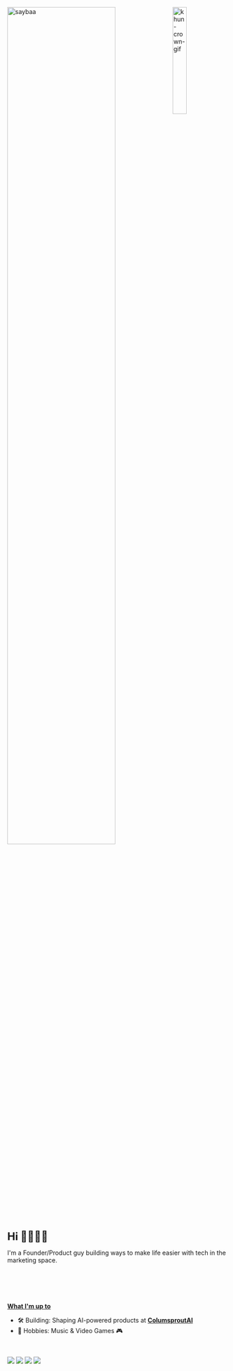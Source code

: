 <div align="left">
  <!-- Right-aligned image (25% width) -->
  <img 
    src="https://ik.imagekit.io/meghav/tenor.gif?updatedAt=1740747047610" 
    width="25%" 
    align="right"
    alt="khun-crown-gif"
  />

  <!-- Second image (non-floated) -->
  <img 
    src="https://ik.imagekit.io/meghav/tenor%20(1)%20(1)%20(1).gif?updatedAt=1740706312850"
    width="70%"
    alt="saybaa"
  />

  <br><br>

  <!-- Custom heading (to avoid GitHub’s default underline) -->
  <p style="font-size: 1.5rem; font-weight: bold; margin: 0;">
    <strong>Hi 🧊🧊🧊🧊</strong>
  </p>

  <p>
    I'm a Founder/Product guy building ways to make life easier with tech in the marketing space.
  </p>
  <br><br>
  <p style="margin-top: 40px;"><strong><u>What I'm up to</u></strong></p>
  <ul>
    <li>🛠 Building: Shaping AI-powered products at <a href="https://columsprout.ai"><strong>ColumsproutAI</strong></a></li>
    <li>🎵 Hobbies: Music &amp; Video Games 🎮</li>
  </ul>

  <br>

  <!-- Social & Contact Badges -->
  [![](https://img.shields.io/badge/linkedin-0a66c2)](https://www.linkedin.com/in/meghav-verma/)
  [![](https://img.shields.io/badge/discord-6364ff)](https://discordapp.com/users/410056036549001226)
  [![](https://img.shields.io/badge/twitter%2Fx-111315)](https://x.com/MeghavVerma22)
  [![](https://img.shields.io/badge/email-meghav@columsprout.ai-4a49a5)](mailto:meghav@columsprout.ai)
</div>
